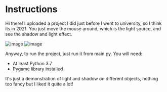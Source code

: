 # Instructions

Hi there!
I uploaded a project I did just before I went to university, so I think its in 2021. 
You just move the mouse around, which is the light source, and see the shadow and light effect.

![image](https://github.com/yuval5000l/Shadows_simulation/assets/63983348/aee0c62e-b5f7-4333-ad49-4ae5791cabed)
![image](https://github.com/yuval5000l/Shadows_simulation/assets/63983348/ce4264a3-27ea-42a0-990f-822d29023ed3)


Anyway, to run the project, just run it from main.py.
You will need:
- At least Python 3.7
- Pygame library installed

It's just a demonstration of light and shadow on different objects, nothing too fancy but I liked it quite a lot!

